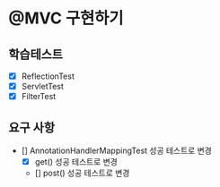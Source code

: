 # @MVC 구현하기

## 학습테스트
- [x] ReflectionTest
- [x] ServletTest
- [x] FilterTest

## 요구 사항
- [] AnnotationHandlerMappingTest 성공 테스트로 변경
  - [x] get() 성공 테스트로 변경
  - [] post() 성공 테스트로 변경
